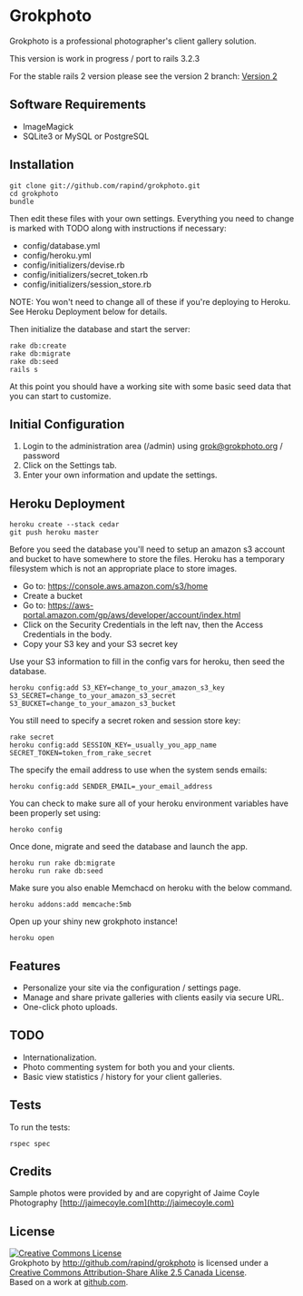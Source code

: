 # Grokphoto

Grokphoto is a professional photographer's client gallery solution.

This version is work in progress / port to rails 3.2.3

For the stable rails 2 version please see the version 2 branch:
[Version 2](https://github.com/rapind/grokphoto/tree/v2.0)


## Software Requirements

* ImageMagick
* SQLite3 or MySQL or PostgreSQL


## Installation

    git clone git://github.com/rapind/grokphoto.git
    cd grokphoto
    bundle

Then edit these files with your own settings. Everything you need to change is marked with TODO along with instructions if necessary:

*  config/database.yml
*  config/heroku.yml
*  config/initializers/devise.rb
*  config/initializers/secret_token.rb
*  config/initializers/session_store.rb

NOTE: You won't need to change all of these if you're deploying to Heroku. See Heroku Deployment below for details.


Then initialize the database and start the server:

    rake db:create
    rake db:migrate
    rake db:seed
    rails s

At this point you should have a working site with some basic seed data that you can start to customize.


## Initial Configuration

1. Login to the administration area (/admin) using grok@grokphoto.org / password
2. Click on the Settings tab.
3. Enter your own information and update the settings.


## Heroku Deployment

    heroku create --stack cedar
    git push heroku master

Before you seed the database you'll need to setup an amazon s3 account and bucket to have somewhere to store the files. Heroku has a temporary filesystem which is not an appropriate place to store images.

* Go to: https://console.aws.amazon.com/s3/home
* Create a bucket
* Go to: https://aws-portal.amazon.com/gp/aws/developer/account/index.html
* Click on the Security Credentials in the left nav, then the Access Credentials in the body.
* Copy your S3 key and your S3 secret key

Use your S3 information to fill in the config vars for heroku, then seed the database.

    heroku config:add S3_KEY=change_to_your_amazon_s3_key S3_SECRET=change_to_your_amazon_s3_secret S3_BUCKET=change_to_your_amazon_s3_bucket    

You still need to specify a secret roken and session store key:

    rake secret
    heroku config:add SESSION_KEY=_usually_you_app_name SECRET_TOKEN=token_from_rake_secret

The specify the email address to use when the system sends emails:

    heroku config:add SENDER_EMAIL=_your_email_address

You can check to make sure all of your heroku environment variables have been properly set using:

    heroko config
  
Once done, migrate and seed the database and launch the app.
	    
    heroku run rake db:migrate
    heroku run rake db:seed
    
Make sure you also enable Memchacd on heroku with the below command.

	heroku addons:add memcache:5mb   
   
Open up your shiny new grokphoto instance!

    heroku open


	 
## Features

* Personalize your site via the configuration / settings page.
* Manage and share private galleries with clients easily via secure URL.
* One-click photo uploads.


## TODO

* Internationalization.
* Photo commenting system for both you and your clients.
* Basic view statistics / history for your client galleries.


## Tests

To run the tests:

    rspec spec


## Credits

Sample photos were provided by and are copyright of Jaime Coyle Photography [http://jaimecoyle.com](http://jaimecoyle.com)


## License

<a rel="license" href="http://creativecommons.org/licenses/by-sa/2.5/ca/"><img alt="Creative Commons License" style="border-width:0" src="http://i.creativecommons.org/l/by-sa/2.5/ca/88x31.png" /></a><br /><span xmlns:dc="http://purl.org/dc/elements/1.1/" href="http://purl.org/dc/dcmitype/InteractiveResource" property="dc:title" rel="dc:type">Grokphoto</span> by <a xmlns:cc="http://creativecommons.org/ns#" href="http://github.com/rapind/grokphoto" property="cc:attributionName" rel="cc:attributionURL">http://github.com/rapind/grokphoto</a> is licensed under a <a rel="license" href="http://creativecommons.org/licenses/by-sa/2.5/ca/">Creative Commons Attribution-Share Alike 2.5 Canada License</a>.<br />Based on a work at <a xmlns:dc="http://purl.org/dc/elements/1.1/" href="http://github.com/rapind/grokphoto" rel="dc:source">github.com</a>.
